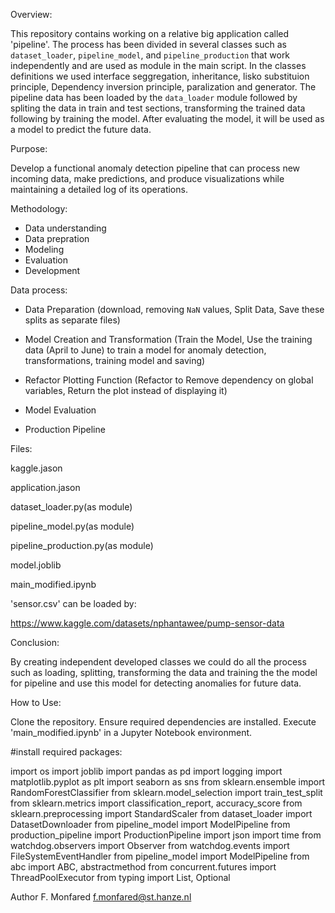 
Overview:

This repository contains working on a relative big application called 'pipeline'. The process has been divided in several classes such as `dataset_loader`, `pipeline_model`, and  `pipeline_production` that work independently and are used as module in the main script. In the classes definitions we used interface seggregation, inheritance, lisko substituion principle, Dependency inversion principle, paralization and generator.
The pipeline data has been loaded by the `data_loader` module followed by spliting the data in train and test sections, transforming the trained data following by training the model. After evaluating the model, it will be used as a model to predict the future data.


Purpose:

Develop a functional anomaly detection pipeline that can process new incoming data, make predictions, and produce visualizations while maintaining a detailed log of its operations.

Methodology:

- Data understanding
- Data prepration
- Modeling
- Evaluation
- Development

Data process:

- Data Preparation (download, removing `NaN` values, Split Data, Save these splits as separate files)

- Model Creation and Transformation (Train the Model, Use the training data (April to June) to train a model for anomaly detection, transformations, training model and saving)

- Refactor Plotting Function (Refactor to Remove dependency on global variables, Return the plot instead of displaying it)
 
- Model Evaluation

- Production Pipeline



Files:

kaggle.jason

application.jason

dataset_loader.py(as module)

pipeline_model.py(as module)

pipeline_production.py(as module)

model.joblib

main_modified.ipynb


'sensor.csv'  can be loaded by:

https://www.kaggle.com/datasets/nphantawee/pump-sensor-data



Conclusion:

By creating independent developed classes we could do all the process such as loading, splitting, transforming the data and training the  the model for  pipeline and use this model for detecting anomalies for future data.

How to Use:

Clone the repository.
Ensure required dependencies are installed.
Execute 'main_modified.ipynb' in a Jupyter Notebook environment.

#install required packages:

import os
import joblib
import pandas as pd
import logging
import matplotlib.pyplot as plt
import seaborn as sns
from sklearn.ensemble import RandomForestClassifier
from sklearn.model_selection import train_test_split
from sklearn.metrics import classification_report, accuracy_score
from sklearn.preprocessing import StandardScaler
from dataset_loader import DatasetDownloader
from pipeline_model import ModelPipeline
from production_pipeline import ProductionPipeline
import json
import time
from watchdog.observers import Observer
from watchdog.events import FileSystemEventHandler
from pipeline_model import ModelPipeline
from abc import ABC, abstractmethod
from concurrent.futures import ThreadPoolExecutor
from typing import List, Optional




Author
F. Monfared f.monfared@st.hanze.nl
  

